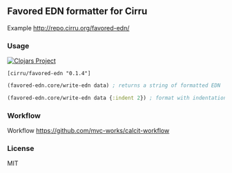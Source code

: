 
Favored EDN formatter for Cirru
----

Example http://repo.cirru.org/favored-edn/

### Usage

[![Clojars Project](https://img.shields.io/clojars/v/cirru/favored-edn.svg)](https://clojars.org/cirru/favored-edn)

```edn
[cirru/favored-edn "0.1.4"]
```

```clojure
(favored-edn.core/write-edn data) ; returns a string of formatted EDN

(favored-edn.core/write-edn data {:indent 2}) ; format with indentation 2
```

### Workflow

Workflow https://github.com/mvc-works/calcit-workflow

### License

MIT
